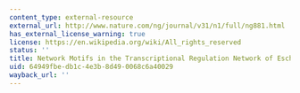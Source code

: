 ```yaml
---
content_type: external-resource
external_url: http://www.nature.com/ng/journal/v31/n1/full/ng881.html
has_external_license_warning: true
license: https://en.wikipedia.org/wiki/All_rights_reserved
status: ''
title: Network Motifs in the Transcriptional Regulation Network of Escherichia Coli
uid: 64949fbe-db1c-4e3b-8d49-0068c6a40029
wayback_url: ''
---
```

